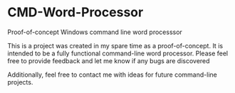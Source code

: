 # CMD-Word-Processor
Proof-of-concept Windows command line word processsor

This is a project was created in my spare time as a proof-of-concept. It is intended to be a fully functional command-line word processor. Please feel free to provide feedback and let me know if any bugs are discovered

Additionally, feel free to contact me with ideas for future command-line projects.
